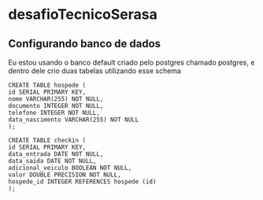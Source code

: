 # desafioTecnicoSerasa

## Configurando banco de dados

Eu estou usando o banco default criado pelo postgres chamado postgres, e dentro dele crio duas tabelas utilizando esse schema

```
CREATE TABLE hospede (
id SERIAL PRIMARY KEY,
nome VARCHAR(255) NOT NULL,
documento INTEGER NOT NULL,
telefone INTEGER NOT NULL,
data_nascimento VARCHAR(255) NOT NULL
);

CREATE TABLE checkin (
id SERIAL PRIMARY KEY,
data_entrada DATE NOT NULL,
data_saida DATE NOT NULL,
adicional_veiculo BOOLEAN NOT NULL,
valor DOUBLE PRECISION NOT NULL,
hospede_id INTEGER REFERENCES hospede (id)
);
```